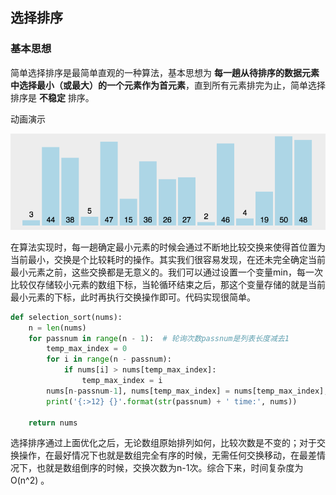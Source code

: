 ## 选择排序

### 基本思想

简单选择排序是最简单直观的一种算法，基本思想为 **每一趟从待排序的数据元素中选择最小（或最大）的一个元素作为首元素**，直到所有元素排完为止，简单选择排序是 **不稳定** 排序。

动画演示

![](..\image\选择排序_动画演示.webp) 



在算法实现时，每一趟确定最小元素的时候会通过不断地比较交换来使得首位置为当前最小，交换是个比较耗时的操作。其实我们很容易发现，在还未完全确定当前最小元素之前，这些交换都是无意义的。我们可以通过设置一个变量min，每一次比较仅存储较小元素的数组下标，当轮循环结束之后，那这个变量存储的就是当前最小元素的下标，此时再执行交换操作即可。代码实现很简单。

```python
def selection_sort(nums):
    n = len(nums)
    for passnum in range(n - 1):  # 轮询次数passnum是列表长度减去1
        temp_max_index = 0
        for i in range(n - passnum):
            if nums[i] > nums[temp_max_index]:
                temp_max_index = i
        nums[n-passnum-1], nums[temp_max_index] = nums[temp_max_index], nums[n-passnum-1]
        print('{:>12} {}'.format(str(passnum) + ' time:', nums))

    return nums
```

选择排序通过上面优化之后，无论数组原始排列如何，比较次数是不变的；对于交换操作，在最好情况下也就是数组完全有序的时候，无需任何交换移动，在最差情况下，也就是数组倒序的时候，交换次数为n-1次。综合下来，时间复杂度为O(n^2) 。